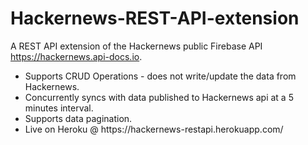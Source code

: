 # Hackernews-REST-API-extension

A REST API extension of the Hackernews public Firebase API https://hackernews.api-docs.io.

<ul>
<li>Supports CRUD Operations - does not write/update the data from Hackernews.</li>
<li>Concurrently syncs with data published to Hackernews api at a 5 minutes interval.</li>
<li>Supports data pagination. </li>
<li>Live on Heroku @ https://hackernews-restapi.herokuapp.com/ </li>
</ul>
